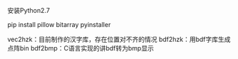 ﻿安装Python2.7
 
pip install pillow bitarray pyinstaller



vec2hzk：目前制作的汉字库，存在位置对不齐的情况
bdf2hzk：用bdf字库生成点阵bin
bdf2bmp：C语言实现的讲bdf转为bmp显示
